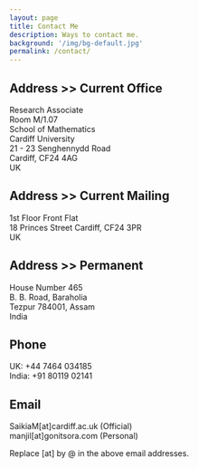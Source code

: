 ```yaml
---
layout: page
title: Contact Me
description: Ways to contact me.
background: '/img/bg-default.jpg'
permalink: /contact/
---
```

## Address >> Current Office

Research Associate  
Room M/1.07  
School of Mathematics  
Cardiff University  
21 - 23 Senghennydd Road  
Cardiff, CF24 4AG  
UK

## Address >> Current Mailing

1st Floor Front Flat  
18 Princes Street
Cardiff, CF24 3PR  
UK

## Address >> Permanent

House Number 465  
B. B. Road, Baraholia  
Tezpur 784001, Assam  
India

## Phone

UK: +44 7464 034185  
India: +91 80119 02141

## Email

SaikiaM[at]cardiff.ac.uk (Official)  
manjil[at]gonitsora.com (Personal)

Replace [at] by @ in the above email addresses.
